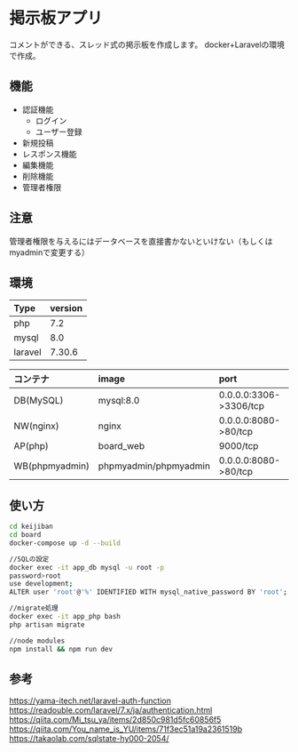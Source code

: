# 掲示板アプリ
コメントができる、スレッド式の掲示板を作成します。
docker+Laravelの環境で作成。

## 機能
- 認証機能
    - ログイン
    - ユーザー登録
- 新規投稿
- レスポンス機能
- 編集機能
- 削除機能
- 管理者権限

## 注意
管理者権限を与えるにはデータベースを直接書かないといけない（もしくはmyadminで変更する）



## 環境

| Type     | version |
| :------- | :------ |
| php | 7.2|
| mysql | 8.0|
| laravel | 7.30.6|

| コンテナ | image |port |
| :------- | :------ |:------ |
|DB(MySQL)|mysql:8.0 |0.0.0.0:3306->3306/tcp|
|NW(nginx)|nginx |0.0.0.0:8080->80/tcp|
|AP(php)|board_web |9000/tcp|
|WB(phpmyadmin)|phpmyadmin/phpmyadmin |0.0.0.0:8080->80/tcp|


## 使い方

```bash
cd keijiban
cd board
docker-compose up -d --build

//SQLの設定
docker exec -it app_db mysql -u root -p
password>root
use development;
ALTER user 'root'@'%' IDENTIFIED WITH mysql_native_password BY 'root';

//migrate処理
docker exec -it app_php bash
php artisan migrate

//node modules
npm install && npm run dev
```

## 
## 参考
https://yama-itech.net/laravel-auth-function
https://readouble.com/laravel/7.x/ja/authentication.html
https://qiita.com/Mi_tsu_ya/items/2d850c981d5fc60856f5
https://qiita.com/You_name_is_YU/items/71f3ec51a19a2361519b
https://takaolab.com/sqlstate-hy000-2054/

